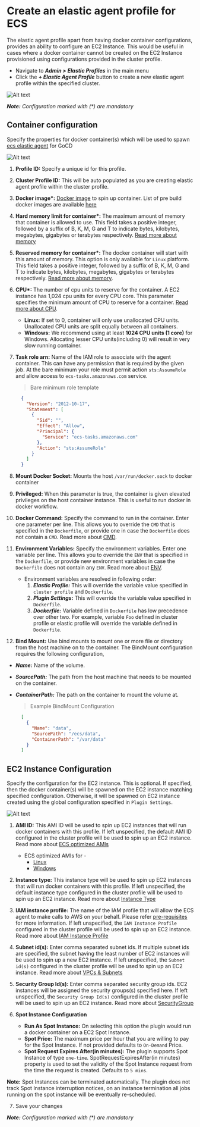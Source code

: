 # Create an elastic agent profile for ECS

The elastic agent profile apart from having docker container configurations, provides an ability to configure an EC2 Instance. This would be useful in cases where a docker container cannot be created on the EC2 Instance provisioned using configurations provided in the cluster profile.

* Navigate to **_Admin > Elastic Profiles_** in the main menu
* Click the **_+ Elastic Agent Profile_** button to create a new elastic agent profile within the specified cluster.  

![Alt text](images/elastic-agent-profile/new_elastic_agent_profile.png "Elastic profile")
  
**_Note:_** *Configuration marked with (\*) are mandatory*

## Container configuration

Specify the properties for docker container(s) which will be used to spawn [ecs elastic agent](../gocd-elastic-agent-images/) for GoCD

![Alt text](images/elastic-agent-profile/container_configuration.png "Container configuration")

1. **Profile ID:** Specify a unique id for this profile.

2. **Cluster Profile ID:** This will be auto populated as you are creating elastic agent profile within the cluster profile.

3. **Docker image\*:** [Docker image](elastic_agent_images.md) to spin up container. List of pre build docker images are available [here](https://www.gocd.org/download/#docker)

4. **Hard memory limit for container\*:** The maximum amount of memory that container is allowed to use. This field takes a positive integer, followed by a suffix of B, K, M, G and T to indicate bytes, kilobytes, megabytes, gigabytes or terabytes respectively. [Read more about memory](https://docs.docker.com/engine/admin/resource_constraints/#memory)

5. **Reserved memory for container\*:** The docker container will start with this amount of memory. This option is only available for `Linux` platform. This field takes a positive integer, followed by a suffix of B, K, M, G and T to indicate bytes, kilobytes, megabytes, gigabytes or terabytes respectively. [Read more about memory](https://docs.docker.com/config/containers/resource_constraints/). 

6. **CPU\*:** The number of cpu units to reserve for the container. A EC2 instance has 1,024 cpu units for every CPU core. This parameter specifies the minimum amount of CPU to reserve for a container. [Read more about CPU](https://docs.docker.com/engine/admin/resource_constraints/#cpu).
    - **Linux:** If set to 0, container will only use unallocated CPU units. Unallocated CPU units are split equally between all containers.
    - **Windows:** We recommend using at least **1024 CPU units (1 core)** for Windows. Allocating lesser CPU units(including 0) will result in very slow running container.
    
7. **Task role arn:** Name of the IAM role to associate with the agent container. This can have any permission that is required by the given job. At the bare minimum your role must permit action `sts:AssumeRole` and allow access to `ecs-tasks.amazonaws.com` service.
    > Bare minimum role template
      
      ```json
        {
          "Version": "2012-10-17",
          "Statement": [
            {
              "Sid": "",
              "Effect": "Allow",
              "Principal": {
                "Service": "ecs-tasks.amazonaws.com"
              },
              "Action": "sts:AssumeRole"
            }
          ]
        }
      ```    
8. **Mount Docker Socket:** Mounts the host `/var/run/docker.sock` to docker container

9. **Privileged:** When this parameter is true, the container is given elevated privileges on the host container instance. This is useful to run docker in docker workflow.

10. **Docker Command:** Specify the command to run in the container. Enter one parameter per line. This allows you to override the `CMD` that is specified in the `Dockerfile`, or provide one in case the `Dockerfile` does not contain a `CMD`. Read more about [CMD](https://docs.docker.com/engine/reference/builder/#cmd).

11. **Environment Variables:** Specify the environment variables. Enter one variable per line. This allows you to override the `ENV` that is specified in the `Dockerfile`, or provide new environment variables in case the `Dockerfile` does not contain any `ENV`. Read more about [ENV](https://docs.docker.com/engine/reference/builder/#env).
    - Environment variables are resolved in following order:
      1. **_Elastic Profile:_** This will override the variable value specified in `cluster profile` and `Dockerfile`.
      2. **_Plugin Settings:_** This will override the variable value specified in `Dockerfile`.
      3. **_Dockerfile:_** Variable defined in `Dockerfile` has low precedence over other two. For example, variable `Foo` defined in cluster profile or elastic profile will override the variable defined in `Dockerfile`.

12. **Bind Mount:** Use bind mounts to mount one or more file or directory from the host machine on to the container. The BindMount configuration requires the following configuration,
  - **_Name:_** Name of the volume.
  - **_SourcePath:_** The path from the host machine that needs to be mounted on the container.
  - **_ContainerPath:_** The path on the container to mount the volume at.

    > Example BindMount Configuration

       ```json
         [
           {
             "Name": "data",
             "SourcePath": "/ecs/data",
             "ContainerPath": "/var/data"
           }
         ]
       ``` 


## EC2 Instance Configuration

Specify the configuration for the EC2 instance. This is optional. If specified, then the docker container(s) will be spawned on the EC2 instance matching specified configuration. Otherwise, it will be spawned on EC2 instance created using the global configuration specified in `Plugin Settings`.

![Alt text](images/elastic-agent-profile/ec2_instance_configuration.png "EC2 Instance configuration")

1. **AMI ID:** This AMI ID will be used to spin up EC2 instances that will run docker containers with this profile. If left unspecified, the default AMI ID configured in the cluster profile will be used to spin up an EC2 instance. Read more about [ECS optimized AMIs](https://docs.aws.amazon.com/AmazonECS/latest/developerguide/ecs-optimized_AMI.html) 
    - ECS optimized AMIs for -
        - [Linux](https://docs.aws.amazon.com/AmazonECS/latest/developerguide/launch_container_instance.html) 
        - [Windows](https://docs.aws.amazon.com/AmazonECS/latest/developerguide/ECS_Windows_getting_started.html#launch_windows_container_instance)

2. **Instance type:** This instance type will be used to spin up EC2 instances that will run docker containers with this profile. If left unspecified, the default instance type configured in the cluster profile will be used to spin up an EC2 instance. Read more about [Instance Type](http://docs.aws.amazon.com/AWSEC2/latest/UserGuide/instance-types.html)  

3. **IAM instance profile:** The name of the IAM profile that will allow the ECS agent to make calls to AWS on your behalf. Please refer [pre-requisites](../prerequisites/) for more information. If left unspecified, the `IAM Instance Profile` configured in the cluster profile will be used to spin up an EC2 instance. Read more about [IAM Instance Profile](http://docs.aws.amazon.com/AmazonECS/latest/developerguide/instance_IAM_role.html)              
  
4. **Subnet id(s):** Enter comma separated subnet ids. If multiple subnet ids are specified, the subnet having the least number of EC2 instances will be used to spin up a new EC2 instance. If left unspecified, the `Subnet id(s)` configured in the cluster profile will be used to spin up an EC2 instance. Read more about [VPCs & Subnets](https://docs.aws.amazon.com/vpc/latest/userguide/VPC_Subnets.html)  

5. **Security Group Id(s):**  Enter comma separated security group ids. EC2 instances will be assigned the security groups(s) specified here. If left unspecified, the `Security Group Id(s)` configured in the cluster profile will be used to spin up an EC2 instance. Read more about [SecurityGroup](https://docs.aws.amazon.com/vpc/latest/userguide/VPC_SecurityGroups.html)

6. **Spot Instance Configuration**
   - **Run As Spot Instance:** On selecting this option the plugin would run a docker container on a EC2 Spot Instance.
   - **Spot Price:** The maximum price per hour that you are willing to pay for the Spot Instance. If not provided defaults to `On-Demand` Price.
   - **Spot Request Expires After(in minutes):** The plugin supports Spot Instance of type `one-time`. SpotRequestExpiresAfter(in minutes) property is used to set the validity of the Spot Instance request from the time the request is created. Defaults to `5 mins`.

**Note:** Spot Instances can be terminated automatically. The plugin does not track Spot Instance interruption notices, on an instance termination all jobs running on the spot instance will be eventually re-scheduled.

7. Save your changes

**_Note:_** *Configuration marked with (\*) are mandatory*
